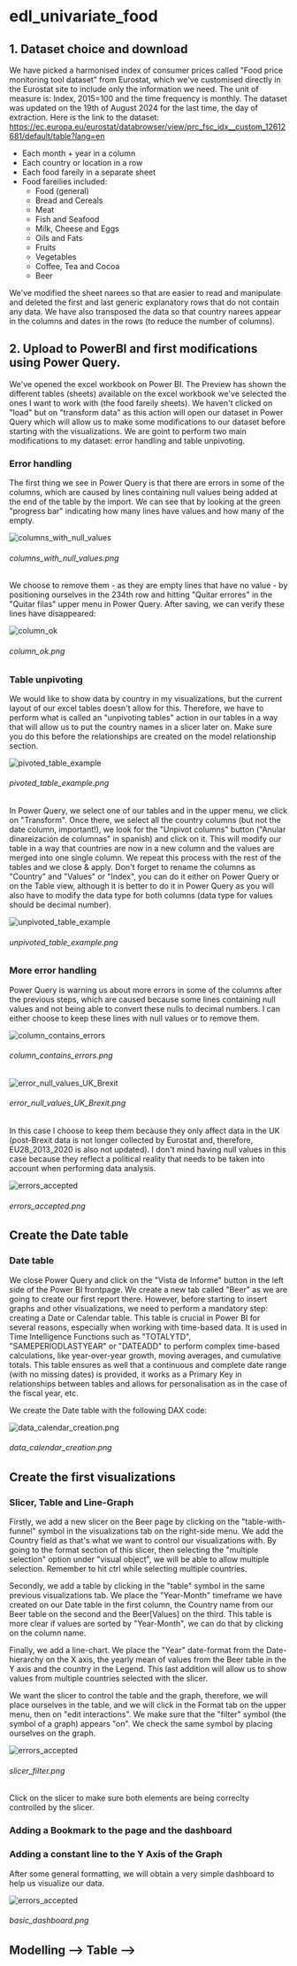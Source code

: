 # edl_univariate_food

## 1. Dataset choice and download

We have picked a harmonised index of consumer prices called "Food price monitoring tool dataset" from Eurostat, which we've customised directly in the Eurostat site to include only the information we need. The unit of measure is: Index, 2015=100 and the time frequency is monthly. The dataset was updated on the 19th of August 2024 for the last time, the day of extraction.
Here is the link to the dataset: https://ec.europa.eu/eurostat/databrowser/view/prc_fsc_idx__custom_12612681/default/table?lang=en

- Each month + year in a column
- Each country or location in a row
- Each food fareily in a separate sheet
- Food fareilies included:
    - Food (general)
    - Bread and Cereals
    - Meat
    - Fish and Seafood
    - Milk, Cheese and Eggs
    - Oils and Fats
    - Fruits
    - Vegetables
    - Coffee, Tea and Cocoa
    - Beer

We've modified the sheet narees so that are easier to read and manipulate and deleted the first and last generic explanatory rows that do not contain any data.
We have also transposed the data so that country narees appear in the columns and dates in the rows (to reduce the number of columns).

## 2. Upload to PowerBI and first modifications using Power Query.

We've opened the excel workbook on Power BI. The Preview has shown the different tables (sheets) available on the excel workbook we've selected the ones I want to work with (the food fareily sheets). We haven't clicked on "load" but on "transform data" as this action will open our dataset in Power Query which will allow us to make some modifications to our dataset before starting with the visualizations. We are goint to perform two main modifications to my dataset: error handling and table unpivoting.

### Error handling

The first thing we see in Power Query is that there are errors in some of the columns, which are caused by lines containing null values being added at the end of the table by the import. We can see that by looking at the green "progress bar" indicating how many lines have values and how many of the empty.

![columns_with_null_values](https://github.com/MaiteLizarraga/edl_univariate_food/blob/main/img/columns_with_null_values.png)
<!-- [columns_with_null_values](https://github.com/MaiteLizarraga/edl_univariate_food/blob/main/img/columns_with_null_values.png) -->
###### columns_with_null_values.png

We choose to remove them - as they are empty lines that have no value - by positioning ourselves in the 234th row and hitting "Quitar errores" in the "Quitar filas" upper menu in Power Query. After saving, we can verify these lines have disappeared:

![column_ok](https://github.com/MaiteLizarraga/edl_univariate_food/blob/main/img/column_ok.png)
<!-- [column_ok](https://github.com/MaiteLizarraga/edl_univariate_food/blob/main/img/column_ok.png) -->
###### column_ok.png

### Table unpivoting

We would like to show data by country in my visualizations, but the current layout of our excel tables doesn't allow for this. Therefore, we have to perform what is called an "unpivoting tables" action in our tables in a way that will allow us to put the country names in a slicer later on. Make sure you do this before the relationships are created on the model relationship section.

![pivoted_table_example](https://github.com/MaiteLizarraga/edl_univariate_food/blob/main/img/pivoted_table_example.png)
<!-- [pivoted_table_example](https://github.com/MaiteLizarraga/edl_univariate_food/blob/main/img/pivoted_table_example.png) -->
###### pivoted_table_example.png

In Power Query, we select one of our tables and in the upper menu, we click on "Transform". Once there, we select all the country columns (but not the date column, important!), we look for the "Unpivot columns" button ("Anular dinareización de columnas" in spanish) and click on it. This will modify our table in a way that countries are now in a new column and the values are merged into one single column. We repeat this process with the rest of the tables and we close & apply. Don't forget to rename the columns as "Country" and "Values" or "Index", you can do it either on Power Query or on the Table view, although it is better to do it in Power Query as you will also have to modify the data type for both columns (data type for values should be decimal number).

![unpivoted_table_example](https://github.com/MaiteLizarraga/edl_univariate_food/blob/main/img/unpivoted_table_example.png)
<!-- [unpivoted_table_example](https://github.com/MaiteLizarraga/edl_univariate_food/blob/main/img/unpivoted_table_example.png) -->
###### unpivoted_table_example.png

### More error handling

Power Query is warning us about more errors in some of the columns after the previous steps, which are caused because some lines containing null values and not being able to convert these nulls to decimal numbers. I can either choose to keep these lines with null values or to remove them.

![column_contains_errors](https://github.com/MaiteLizarraga/edl_univariate_food/blob/main/img/column_contains_errors.png)
<!-- [column_contains_errors](https://github.com/MaiteLizarraga/edl_univariate_food/blob/main/img/column_contains_errors.png) -->
###### column_contains_errors.png

![error_null_values_UK_Brexit](https://github.com/MaiteLizarraga/edl_univariate_food/blob/main/img/error_null_values_UK_Brexit.png)
<!-- [error_null_values_UK_Brexit](https://github.com/MaiteLizarraga/edl_univariate_food/blob/main/img/error_null_values_UK_Brexit.png) -->
###### error_null_values_UK_Brexit.png

In this case I choose to keep them because they only affect data in the UK (post-Brexit data is not longer collected by Eurostat and, therefore, EU28_2013_2020 is also not updated). I don't mind having null values in this case because they reflect a political reality that needs to be taken into account when performing data analysis.

![errors_accepted](https://github.com/MaiteLizarraga/edl_univariate_food/blob/main/img/errors_accepted.png)
<!-- [errors_accepted](https://github.com/MaiteLizarraga/edl_univariate_food/blob/main/img/errors_accepted.png) -->
###### errors_accepted.png

## Create the Date table

### Date table

We close Power Query and click on the "Vista de Informe" button in the left side of the Power BI frontpage. We create a new tab called "Beer" as we are going to create our first report there. However, before starting to insert graphs and other visualizations, we need to perform a mandatory step: creating a Date or Calendar table. This table is crucial in Power BI for several reasons, especially when working with time-based data. It is used in Time Intelligence Functions such as "TOTALYTD", "SAMEPERIODLASTYEAR" or "DATEADD" to perform complex time-based calculations, like year-over-year growth, moving averages, and cumulative totals. This table ensures as well that a continuous and complete date range (with no missing dates) is provided, it works as a Primary Key in relationships between tables and allows for personalisation as in the case of the fiscal year, etc.

We create the Date table with the following DAX code:

![data_calendar_creation.png](https://github.com/MaiteLizarraga/edl_univariate_food/blob/main/img/data_calendar_creation.png)
###### data_calendar_creation.png

## Create the first visualizations

### Slicer, Table and Line-Graph

Firstly, we add a new slicer on the Beer page by clicking on the "table-with-funnel" symbol in the visualizations tab on the right-side menu. We add the Country field as that's what we want to control our visualizations with. By going to the format section of this slicer, then selecting the "multiple selection" option under "visual object", we will be able to allow multiple selection. Remember to hit ctrl while selecting multiple countries.

Secondly, we add a table by clicking in the "table" symbol in the same previous visualizations tab. We place the "Year-Month" timeframe we have created on our Date table in the first column, the Country name from our Beer table on the second and the Beer[Values] on the third. This table is more clear if values are sorted by "Year-Month", we can do that by clicking on the column name.

Finally, we add a line-chart. We place the "Year" date-format from the Date-hierarchy on the X axis, the yearly mean of values from the Beer table in the Y axis and the country in the Legend. This last addition will allow us to show values from multiple countries selected with the slicer.

We want the slicer to control the table and the graph, therefore, we will place ourselves in the table, and we will click in the Format tab on the upper menu, then on "edit interactions". 
We make sure that the "filter" symbol (the symbol of a graph) appears "on". We check the same symbol by placing ourselves on the graph.

![errors_accepted](https://github.com/MaiteLizarraga/edl_univariate_food/blob/main/img/slicer_filter.png)
###### slicer_filter.png

Click on the slicer to make sure both elements are being correclty controlled by the slicer. 

### Adding a Bookmark to the page and the dashboard

### Adding a constant line to the Y Axis of the Graph

After some general formatting, we will obtain a very simple dashboard to help us visualize our data.

![errors_accepted](https://github.com/MaiteLizarraga/edl_univariate_food/blob/main/img/basic_dashboard.png)
###### basic_dashboard.png

## Modelling --> Table -->      
